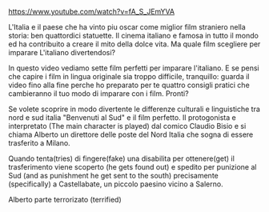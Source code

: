 https://www.youtube.com/watch?v=fA_S_JEmYVA

L'Italia e il paese che ha vinto piu oscar come miglior film straniero nella storia: ben quattordici statuette. Il cinema italiano e famosa in tutto il mondo ed ha contribuito a creare il mito della dolce vita. Ma quale film scegliere per imparare L'italiano divertendosi?

In questo video vediamo sette film perfetti per imparare l'italiano. E se pensi che capire i film in lingua originale sia troppo difficile, tranquillo: guarda il video fino alla fine perche ho preparato per te quattro consigli pratici che cambieranno il tuo modo di imparare con i film. Pronti?

Se volete scoprire in modo divertente le differenze culturali e linguistiche tra nord e sud italia "Benvenuti al Sud" e il film perfetto. Il protogonista e interpretato (The main character is played) dal comico Claudio Bisio e si chiama Alberto un direttore delle poste del Nord Italia che sogna di essere trasferito a Milano.

Quando tenta(tries) di fingere(fake) una disabilita per ottenere(get) il trasferimento viene scoperto (he gets found out) e spedito per punizione al Sud (and as punishment he get sent to the south) precisamente (specifically) a Castellabate, un piccolo paesino vicino a Salerno.

Alberto parte terrorizato (terrified)
